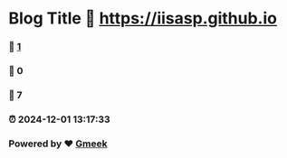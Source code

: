 # Blog Title :link: https://iisasp.github.io 
### :page_facing_up: [1](https://iisasp.github.io/tag.html) 
### :speech_balloon: 0 
### :hibiscus: 7 
### :alarm_clock: 2024-12-01 13:17:33 
### Powered by :heart: [Gmeek](https://github.com/Meekdai/Gmeek)
